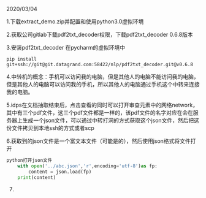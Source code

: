2020/03/04

1.下载extract_demo.zip并配置和使用python3.0虚拟环境

2.获取公司gitlab下载pdf2txt_decoder权限，下载pdf2txt_decoder 0.6.8版本

3.安装pdf2txt_decoder 在pycharm的虚拟环境中

~~~
pip install git+ssh://git@git.datagrand.com:58422/nlp/pdf2txt_decoder.git@v0.6.8
~~~

4.中转机的概念：手机可以访问我的电脑，但是其他人的电脑不能访问我的电脑，但是其他人的电脑可以访问我的手机，所以其他人的电脑通过手机这个中转来连接我的电脑。

5.idps在文档抽取结束后，点击查看的同时可以打开审查元素中的网络network，其中有三个pdf文件，这三个pdf文件都是一样的，该pdf文件的名字对应在会在服务器上生成一个json文件，可以通过中转打洞的方式获取这个json文件，然后把这份文件拷贝到本地ssh的方式或者scp

6.获取到的json文件是一个富文本文件（可能是的），然后使用json格式将文件打开

~~~python
python打开json文件
    with open('../abc.json','r',encoding='utf-8')as fp:
        content = json.load(fp)
    print(content)
~~~

7.

